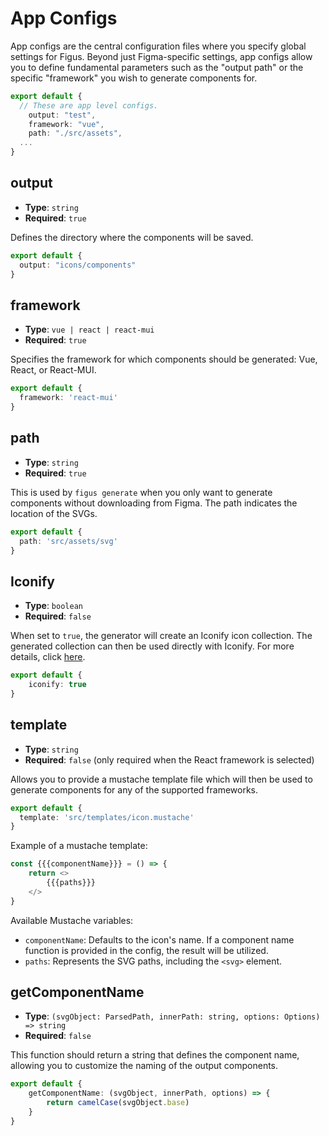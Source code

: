 # App Configs

App configs are the central configuration files where you specify global settings for Figus. Beyond just Figma-specific settings, app configs allow you to define fundamental parameters such as the "output path" or the specific "framework" you wish to generate components for.

```ts
export default {
  // These are app level configs.
    output: "test",
    framework: "vue",
    path: "./src/assets",
  ...
}
```

## output

- **Type**: `string`
- **Required**: `true`

Defines the directory where the components will be saved.

```ts
export default {
  output: "icons/components"
}
```

## framework

- **Type**: `vue | react | react-mui`
- **Required**: `true`

Specifies the framework for which components should be generated: Vue, React, or React-MUI.

```ts
export default {
  framework: 'react-mui'
}
```

## path

- **Type**: `string`
- **Required**: `true`

This is used by `figus generate` when you only want to generate components without downloading from Figma. The path indicates the location of the SVGs.

```ts
export default {
  path: 'src/assets/svg'
}
```

## Iconify

- **Type**: `boolean`
- **Required**: `false`

When set to `true`, the generator will create an Iconify icon collection. The generated collection can then be used directly with Iconify. For more details, click [here](https://docs.iconify.design/icon-components/bundles/wrapper.html).

```ts
export default {
    iconify: true
}
```

## template

- **Type**: `string`
- **Required**: `false` (only required when the React framework is selected)

Allows you to provide a mustache template file which will then be used to generate components for any of the supported frameworks.

```ts
export default {
  template: 'src/templates/icon.mustache'
}
```

Example of a mustache template:

```js
const {{{componentName}}} = () => {
    return <>
        {{{paths}}}
    </>
}
```

Available Mustache variables:
- `componentName`: Defaults to the icon's name. If a component name function is provided in the config, the result will be utilized.
- `paths`: Represents the SVG paths, including the `<svg>` element.

## getComponentName

- **Type**: `(svgObject: ParsedPath, innerPath: string, options: Options) => string`
- **Required**: `false`

This function should return a string that defines the component name, allowing you to customize the naming of the output components.

```ts
export default {
    getComponentName: (svgObject, innerPath, options) => {
        return camelCase(svgObject.base)
    }
}
```